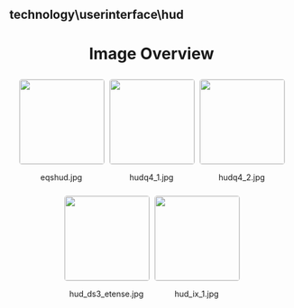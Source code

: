 ## technology\userinterface\hud

<style>
    .image-gallery {
        display: flex;
        flex-wrap: wrap;
        gap: 10px;
        justify-content: center;
        padding: 10px;
    }
    .image-gallery img {
        width: 150px;
        height: auto;
        border: 1px solid #ddd;
        border-radius: 5px;
    }
    .image-gallery div {
        flex: 1 1 calc(33.333% - 20px); /* Three images per row on large screens */
        max-width: 150px;
        text-align: center;
    }
    @media (max-width: 768px) {
        .image-gallery div {
            flex: 1 1 calc(50% - 20px); /* Two images per row on medium screens */
        }
    }
    @media (max-width: 480px) {
        .image-gallery div {
            flex: 1 1 100%; /* One image per row on small screens */
        }
    }
</style>
<h1 style ="text-align: center;"> Image Overview </h1> <div class="image-gallery">
<div>
<img src="https://media.evkx.net/multimedia/technology/userinterface/hud/eqshud_st.jpg">
<p>eqshud.jpg</p>
</div>
<div>
<img src="https://media.evkx.net/multimedia/technology/userinterface/hud/hudq4_1_st.jpg">
<p>hudq4_1.jpg</p>
</div>
<div>
<img src="https://media.evkx.net/multimedia/technology/userinterface/hud/hudq4_2_st.jpg">
<p>hudq4_2.jpg</p>
</div>
<div>
<img src="https://media.evkx.net/multimedia/technology/userinterface/hud/hud_ds3_etense_st.jpg">
<p>hud_ds3_etense.jpg</p>
</div>
<div>
<img src="https://media.evkx.net/multimedia/technology/userinterface/hud/hud_ix_1_st.jpg">
<p>hud_ix_1.jpg</p>
</div>
</div>
